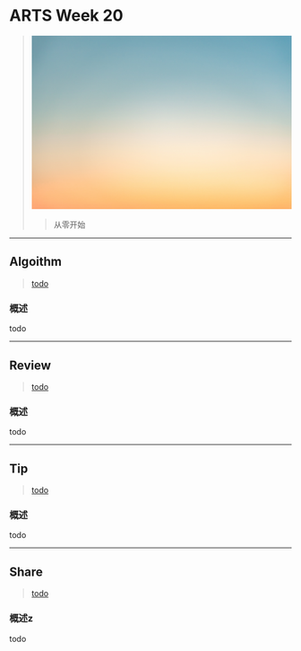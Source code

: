 # ARTS Week 20

> ![](https://github.com/Carmenliukang/ARTS/blob/master/image/40/douglas-rivera-_oQH-2lv6Cw-unsplash.jpg)
>> 从零开始

***

## Algoithm

> [todo](todo)

### 概述

todo

***

## Review

> [todo](todo)

### 概述

todo

***

## Tip

> [todo](todo)

### 概述

todo

***

## Share

> [todo](todo)

### 概述z

todo